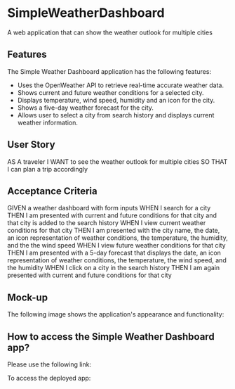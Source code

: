 # SimpleWeatherDashboard
A web application that can show the weather outlook for multiple cities

## Features
The Simple Weather Dashboard application has the following features:
* Uses the OpenWeather API to retrieve real-time accurate weather data.
* Shows current and future weather conditions for a selected city.
* Displays temperature, wind speed, humidity and an icon for the city. 
* Shows a five-day weather forecast for the city.
* Allows user to select a city from search history and displays current weather information.


## User Story
AS A traveler
I WANT to see the weather outlook for multiple cities
SO THAT I can plan a trip accordingly

## Acceptance Criteria
GIVEN a weather dashboard with form inputs
WHEN I search for a city
THEN I am presented with current and future conditions for that city and that city is added to the search history
WHEN I view current weather conditions for that city
THEN I am presented with the city name, the date, an icon representation of weather conditions, the temperature, the humidity, and the the wind speed
WHEN I view future weather conditions for that city
THEN I am presented with a 5-day forecast that displays the date, an icon representation of weather conditions, the temperature, the wind speed, and the humidity
WHEN I click on a city in the search history
THEN I am again presented with current and future conditions for that city

## Mock-up
The following image shows the application's appearance and functionality:



## How to access the Simple Weather Dashboard app?
Please use the following link: 

To access the deployed app: 
